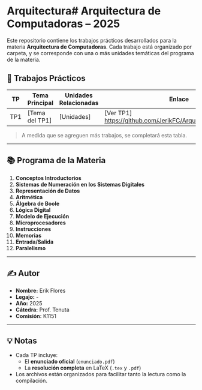 # Arquitectura# Arquitectura de Computadoras – 2025

Este repositorio contiene los trabajos prácticos desarrollados para la materia **Arquitectura de Computadoras**. Cada trabajo está organizado por carpeta, y se corresponde con una o más unidades temáticas del programa de la materia.

## 📂 Trabajos Prácticos


| TP | Tema Principal | Unidades Relacionadas | Enlace |
|----|----------------|------------------------|--------|
TP1 | [Tema del TP1] | [Unidades] | [Ver TP1] https://github.com/JerikFC/Arquitectura/tree/tp1/tp1

> A medida que se agreguen más trabajos, se completará esta tabla.
---

## 📚 Programa de la Materia

1. **Conceptos Introductorios**
2. **Sistemas de Numeración en los Sistemas Digitales**
3. **Representación de Datos**
4. **Aritmética**
5. **Álgebra de Boole**
6. **Lógica Digital**
7. **Modelo de Ejecución**
8. **Microprocesadores**
9. **Instrucciones**
10. **Memorias**
11. **Entrada/Salida**
12. **Paralelismo**

---

## ✍️ Autor

- **Nombre:** Erik Flores 
- **Legajo:** -
- **Año:** 2025  
- **Cátedra:** Prof. Tenuta
- **Comisión:** K1151

---

## 💡 Notas

- Cada TP incluye:
  - El **enunciado oficial** (`enunciado.pdf`)
  - La **resolución completa** en LaTeX (`.tex` y `.pdf`)
- Los archivos están organizados para facilitar tanto la lectura como la compilación.
